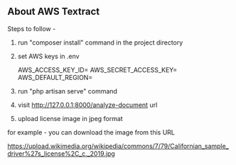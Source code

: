 ## About AWS Textract

Steps to follow - 

1. run "composer install" command in the project directory

2. set AWS keys in .env

	AWS_ACCESS_KEY_ID=
	AWS_SECRET_ACCESS_KEY=
	AWS_DEFAULT_REGION=

3. run "php artisan serve" command

4. visit http://127.0.0.1:8000/analyze-document url

5. upload license image in jpeg format

for example  - you can download the image from this URL

 https://upload.wikimedia.org/wikipedia/commons/7/79/Californian_sample_driver%27s_license%2C_c._2019.jpg



